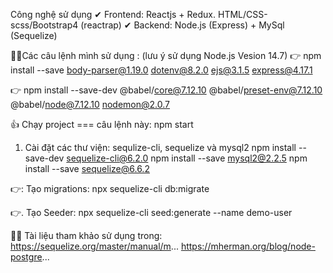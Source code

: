 Công nghệ sử dụng 
✔ Frontend: Reactjs + Redux. HTML/CSS-scss/Bootstrap4 (reactrap)
✔ Backend: Node.js (Express) + MySql (Sequelize)

🐱‍🏍Các câu lệnh mình sử dụng : (lưu ý sử dụng Node.js Vesion 14.7)
👉 npm install --save body-parser@1.19.0 dotenv@8.2.0 ejs@3.1.5 express@4.17.1

👉 npm install --save-dev @babel/core@7.12.10 @babel/preset-env@7.12.10 
@babel/node@7.12.10 nodemon@2.0.7

👍 Chạy project === câu lệnh này:  npm start
1. Cài đặt các thư viện: sequlize-cli, sequelize và mysql2
npm install --save-dev sequelize-cli@6.2.0
npm install --save mysql2@2.2.5
npm install --save sequelize@6.6.2

👉: Tạo migrations:
npx sequelize-cli db:migrate

👉. Tạo Seeder: npx sequelize-cli seed:generate --name demo-user

🐱‍🚀 Tài liệu tham khảo sử dụng trong:
https://sequelize.org/master/manual/m...
https://mherman.org/blog/node-postgre...
